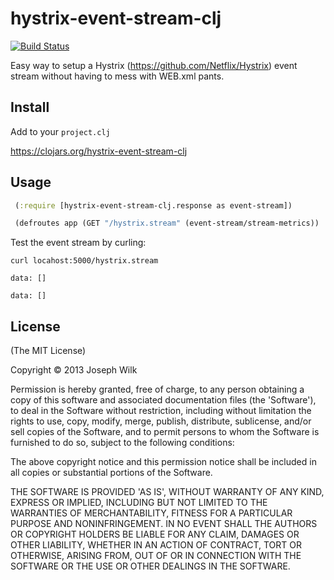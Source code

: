 # hystrix-event-stream-clj

[![Build Status](https://travis-ci.org/josephwilk/hystrix-event-stream-clj.png?branch=master)](https://travis-ci.org/josephwilk/hystrix-event-stream-clj)


Easy way to setup a Hystrix (https://github.com/Netflix/Hystrix) event stream without having to mess with WEB.xml pants.

## Install

Add to your `project.clj`

https://clojars.org/hystrix-event-stream-clj

## Usage

```clojure
 (:require [hystrix-event-stream-clj.response as event-stream])

 (defroutes app (GET "/hystrix.stream" (event-stream/stream-metrics))
```

Test the event stream by curling:

```
curl locahost:5000/hystrix.stream

data: []

data: []
```

## License

(The MIT License)

Copyright © 2013 Joseph Wilk

Permission is hereby granted, free of charge, to any person obtaining a copy of this software and associated documentation files (the 'Software'), to deal in the Software without restriction, including without limitation the rights to use, copy, modify, merge, publish, distribute, sublicense, and/or sell copies of the Software, and to permit persons to whom the Software is furnished to do so, subject to the following conditions:

The above copyright notice and this permission notice shall be included in all copies or substantial portions of the Software.

THE SOFTWARE IS PROVIDED 'AS IS', WITHOUT WARRANTY OF ANY KIND, EXPRESS OR IMPLIED, INCLUDING BUT NOT LIMITED TO THE WARRANTIES OF MERCHANTABILITY, FITNESS FOR A PARTICULAR PURPOSE AND NONINFRINGEMENT. IN NO EVENT SHALL THE AUTHORS OR COPYRIGHT HOLDERS BE LIABLE FOR ANY CLAIM, DAMAGES OR OTHER LIABILITY, WHETHER IN AN ACTION OF CONTRACT, TORT OR OTHERWISE, ARISING FROM, OUT OF OR IN CONNECTION WITH THE SOFTWARE OR THE USE OR OTHER DEALINGS IN THE SOFTWARE.
